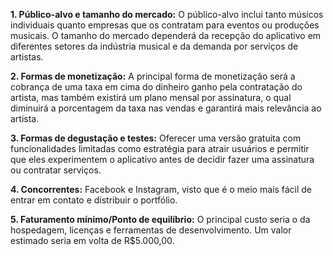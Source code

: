 **1. Público-alvo e tamanho do mercado:** O público-alvo inclui tanto músicos individuais quanto empresas que os contratam para eventos ou produções musicais. O tamanho do mercado dependerá da recepção do aplicativo em diferentes setores da indústria musical e da demanda por serviços de artistas.

**2. Formas de monetização:** A principal forma de monetização será a cobrança de uma taxa em cima do dinheiro ganho pela contratação do artista, mas também existirá um plano mensal por assinatura, o qual diminuirá a porcentagem da taxa nas vendas e garantirá mais relevância ao artista.

**3. Formas de degustação e testes:** Oferecer uma versão gratuita com funcionalidades limitadas como estratégia para atrair usuários e permitir que eles experimentem o aplicativo antes de decidir fazer uma assinatura ou contratar serviços.

**4. Concorrentes:** Facebook e Instagram, visto que é o meio mais fácil de entrar em contato e distribuir o portfólio.

**5. Faturamento mínimo/Ponto de equilíbrio:**  O principal custo seria o da hospedagem, licenças e ferramentas de desenvolvimento. Um valor estimado seria em volta de R$5.000,00.
